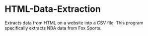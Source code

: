 # HTML-Data-Extraction

Extracts data from HTML on a website into a CSV file. This program specifically extracts NBA data from Fox Sports. 
